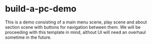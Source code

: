 # build-a-pc-demo

This is a demo consisting of a main menu scene, play scene and about section scene with buttons for navigation between them.
We will be proceeding with this template in mind, althout UI will need an overhaul sometime in the future.
